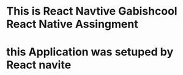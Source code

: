 # This is React Navtive Gabishcool React Native Assingment

# this Application was setuped by React navite
